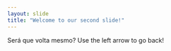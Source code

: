 ```yaml
---
layout: slide
title: "Welcome to our second slide!"
---
```

Será que volta mesmo?
Use the left arrow to go back!
